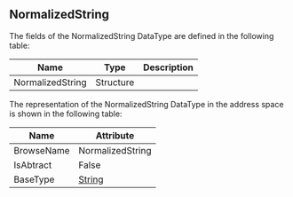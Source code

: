 <!-- datatype -->
## NormalizedString
<!-- end of description -->
The fields of the NormalizedString DataType are defined in the following table:  

|Name|Type|Description|
|---|---|---|
|NormalizedString|Structure||

The representation of the NormalizedString DataType in the address space is shown in the following table:  

|Name|Attribute|
|---|---|
|BrowseName|NormalizedString|
|IsAbtract|False|
|BaseType|[String](../../../Part3/DataTypes/String/readme.md)|

